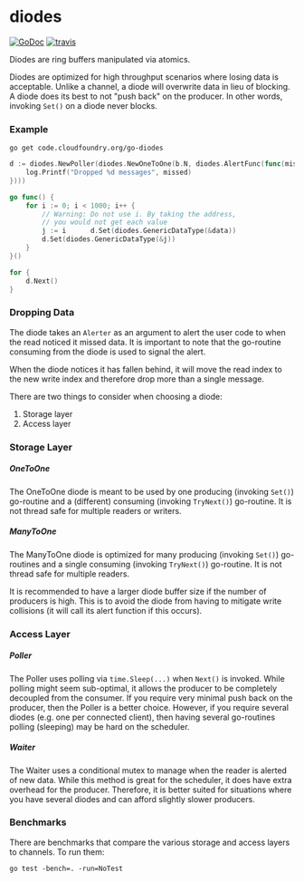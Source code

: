 # diodes
[![GoDoc][go-doc-badge]][go-doc] [![travis][travis-badge]][travis]

Diodes are ring buffers manipulated via atomics.

Diodes are optimized for high throughput scenarios where losing data is
acceptable. Unlike a channel, a diode will overwrite data in lieu of blocking.
A diode does its best to not "push back" on the producer. In other words,
invoking `Set()` on a diode never blocks.

### Example

```
go get code.cloudfoundry.org/go-diodes
```

```go
d := diodes.NewPoller(diodes.NewOneToOne(b.N, diodes.AlertFunc(func(missed int) {
	log.Printf("Dropped %d messages", missed)
})))

go func() {
	for i := 0; i < 1000; i++ {
		// Warning: Do not use i. By taking the address,
		// you would not get each value
		j := i 		d.Set(diodes.GenericDataType(&data))
		d.Set(diodes.GenericDataType(&j))
	}
}()

for {
	d.Next()
}

```

### Dropping Data

The diode takes an `Alerter` as an argument to alert the user code to when
the read noticed it missed data. It is important to note that the go-routine
consuming from the diode is used to signal the alert.

When the diode notices it has fallen behind, it will move the read index to
the new write index and therefore drop more than a single message.

There are two things to consider when choosing a diode:
1. Storage layer
2. Access layer

### Storage Layer

##### OneToOne

The OneToOne diode is meant to be used by one producing (invoking `Set()`)
go-routine and a (different) consuming (invoking `TryNext()`) go-routine. It
is not thread safe for multiple readers or writers.

##### ManyToOne

The ManyToOne diode is optimized for many producing (invoking `Set()`)
go-routines and a single consuming (invoking `TryNext()`) go-routine. It is
not thread safe for multiple readers.

It is recommended to have a larger diode buffer size if the number of producers
is high. This is to avoid the diode from having to mitigate write collisions
(it will call its alert function if this occurs).

### Access Layer

##### Poller

The Poller uses polling via `time.Sleep(...)` when `Next()` is invoked. While
polling might seem sub-optimal, it allows the producer to be completely
decoupled from the consumer. If you require very minimal push back on the
producer, then the Poller is a better choice. However, if you require several
diodes (e.g. one per connected client), then having several go-routines
polling (sleeping) may be hard on the scheduler.

##### Waiter

The Waiter uses a conditional mutex to manage when the reader is alerted
of new data. While this method is great for the scheduler, it does have
extra overhead for the producer. Therefore, it is better suited for situations
where you have several diodes and can afford slightly slower producers.


### Benchmarks

There are benchmarks that compare the various storage and access layers to
channels. To run them:

```
go test -bench=. -run=NoTest
```

[go-doc-badge]:             https://godoc.org/code.cloudfoundry.org/go-diodes?status.svg
[go-doc]:                   https://godoc.org/code.cloudfoundry.org/go-diodes
[travis-badge]:             https://travis-ci.org/cloudfoundry/go-diodes.svg?branch=master
[travis]:                   https://travis-ci.org/cloudfoundry/go-diodes?branch=master
